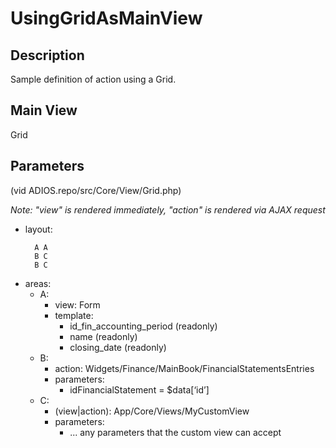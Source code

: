 # UsingGridAsMainView

## Description

Sample definition of action using a Grid.

## Main View

Grid

## Parameters
(vid ADIOS.repo/src/Core/View/Grid.php)

*Note: "view" is rendered immediately, "action" is rendered via AJAX request*

* layout:
  ```
    A A
    B C
    B C
  ```
* areas:
  * A:
    * view: Form
    * template:
      * id_fin_accounting_period (readonly)
      * name (readonly)
      * closing_date (readonly)
  * B:
    * action: Widgets/Finance/MainBook/FinancialStatementsEntries
    * parameters:
      * idFinancialStatement = $data[‘id’]
  * C:
    * (view|action): App/Core/Views/MyCustomView
    * parameters:
      * ... any parameters that the custom view can accept
